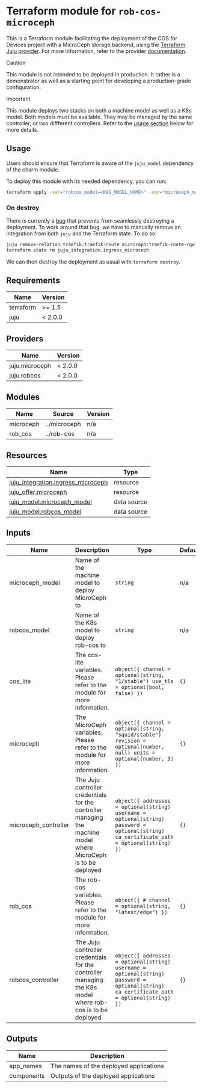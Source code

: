 # Terraform module for `rob-cos-microceph`

This is a Terraform module facilitating the deployment of the COS for Devices project with a MicroCeph storage backend,
using the [Terraform Juju provider](https://github.com/juju/terraform-provider-juju/).
For more information,
refer to the provider [documentation](https://registry.terraform.io/providers/juju/juju/latest/docs).

> [!CAUTION]
> This module is not intended to be deployed in production.
> It rather is a demonstrator as well as a starting point for developing a production-grade configuration.

> [!IMPORTANT]
> This module deploys two stacks on both a machine model as well as a K8s model.
> Both models must be available.
> They may be managed by the same controller, or two diffferent controllers.
> Refer to the [usage section](#usage) below for more details.

## Usage

Users should ensure that Terraform is aware of the `juju_model` dependency of the charm module.

To deploy this module with its needed dependency, you can run:

```bash
terraform apply -var="robcos_model=<K8S_MODEL_NAME>" -var="microceph_model=<MACHINE_MODEL_NAME>"
```

### On destroy

There is currently a [bug](https://github.com/juju/terraform-provider-juju/issues/721) that prevents from seamlessly destroying a deployment.
To work around that bug, we have to manually remove an integration from both `juju` and the Terraform state.
To do so:

```bash
juju remove-relation traefik:traefik-route microceph:traefik-route-rgw --model <robcos-model>
terraform state rm juju_integration.ingress_microceph
```

We can then destroy the deployment as usual with `terraform destroy`.

<!-- BEGIN_TF_DOCS -->
## Requirements

| Name | Version |
|------|---------|
| terraform | >= 1.5 |
| juju | < 2.0.0 |

## Providers

| Name | Version |
|------|---------|
| juju.microceph | < 2.0.0 |
| juju.robcos | < 2.0.0 |

## Modules

| Name | Source | Version |
|------|--------|---------|
| microceph | ../microceph | n/a |
| rob\_cos | ../rob-cos | n/a |

## Resources

| Name | Type |
|------|------|
| [juju_integration.ingress_microceph](https://registry.terraform.io/providers/juju/juju/latest/docs/resources/integration) | resource |
| [juju_offer.microceph](https://registry.terraform.io/providers/juju/juju/latest/docs/resources/offer) | resource |
| [juju_model.microceph_model](https://registry.terraform.io/providers/juju/juju/latest/docs/data-sources/model) | data source |
| [juju_model.robcos_model](https://registry.terraform.io/providers/juju/juju/latest/docs/data-sources/model) | data source |

## Inputs

| Name | Description | Type | Default | Required |
|------|-------------|------|---------|:--------:|
| microceph\_model | Name of the machine model to deploy MicroCeph to | `string` | n/a | yes |
| robcos\_model | Name of the K8s model to deploy rob-cos to | `string` | n/a | yes |
| cos\_lite | The cos-lite variables. Please refer to the module for more information. | ```object({ channel = optional(string, "1/stable") use_tls = optional(bool, false) })``` | `{}` | no |
| microceph | The MicroCeph variables. Please refer to the module for more information. | ```object({ channel = optional(string, "squid/stable") revision = optional(number, null) units = optional(number, 3) })``` | `{}` | no |
| microceph\_controller | The Juju controller credentials for the controller managing the machine model where MicroCeph is to be deployed | ```object({ addresses = optional(string) username = optional(string) password = optional(string) ca_certificate_path = optional(string) })``` | `{}` | no |
| rob\_cos | The rob-cos variables. Please refer to the module for more information. | ```object({ # channel = optional(string, "latest/edge") })``` | `{}` | no |
| robcos\_controller | The Juju controller credentials for the controller managing the K8s model where rob-cos is to be deployed | ```object({ addresses = optional(string) username = optional(string) password = optional(string) ca_certificate_path = optional(string) })``` | `{}` | no |

## Outputs

| Name | Description |
|------|-------------|
| app\_names | The names of the deployed applications |
| components | Outputs of the deployed applications |
<!-- END_TF_DOCS -->

